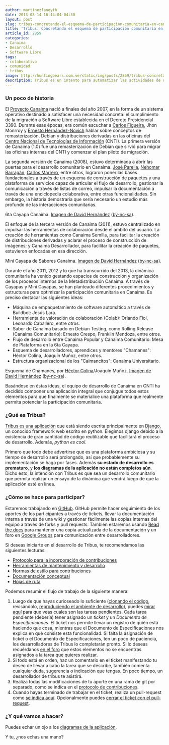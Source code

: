 ```yaml
---
author: martinezfaneyth
date: 2013-08-14 16:14:04-04:30
layout: post
slug: tribus-concretando-el-esquema-de-participacion-comunitaria-en-canaima
title: 'Tribus: Concretando el esquema de participación comunitaria en Canaima'
article_id: 2859
categories:
- Canaima
- Desarrollo
- Software Libre
tags:
- colaborativo
- comunidad
- tribus
image: http://huntingbears.com.ve/static/img/posts/2859/tribus-concretando-el-esquema-de-participacion-comunitaria-en-canaima__1.jpg
description: Tribus es un intento para automatizar las actividades de una Comunidad de Software Libre.
---
```


### Un poco de historia

El [Proyecto Canaima](http://canaima.softwarelibre.gob.ve) nació a finales del año 2007, en la forma de un sistema operativo destinado a satisfacer una necesidad concreta: el cumplimiento de la migración a Software Libre establecida en el Decreto Presidencial 3390. Durante esas épocas, era común escuchar a [Carlos Figueira](http://twitter.com/carlosfigueirar), Jhon Monrroy y [Ernesto Hernández-Novich](http://twitter.com/iamemhn) hablar sobre conceptos de remasterización, Debian y distribuciones derivadas en las oficinas del [Centro Nacional de Tecnologías de Información](http://cnti.gob.ve) (CNTI). La primera versión de Canaima (1.0) fue una remasterización de Debian que sirvió para migrar las oficinas internas del CNTI y comenzar el plan piloto de migración.

La segunda versión de Canaima (2008), estuvo determinada a abrir las puertas para el desarrollo comunitario en Canaima. [José Parella](http://twitter.com/bureado), [Nehomar Barragán](http://twitter.com/n3h0), [Carlos Marrero](http://twitter.com/cdmarrero), entre otros, lograron poner las bases fundacionales a través de un esquema de construcción de paquetes y una plataforma de servicios capaz de articular el flujo de desarrollo, gestionar la comunicación a través de listas de correo, impulsar la documentación a través de una enciclopedia colaborativa, entre otras funcionalidades. Sin embargo, la historia demostraría que sería necesario un estudio más profundo de las interacciones comunitarias.

<span class="figure figure-100" data-figure-src="http://huntingbears.com.ve/static/img/posts/2859/tribus-concretando-el-esquema-de-participacion-comunitaria-en-canaima__2.jpg" data-figure-href="http://huntingbears.com.ve/static/img/posts/2859/tribus-concretando-el-esquema-de-participacion-comunitaria-en-canaima__3.jpg"></span>
6ta Cayapa Canaima. [Imagen de David Hernández](http://www.flickr.com/photos/davidhdz/) ([by-nc-sa](http://creativecommons.org/licenses/by-nc-sa/2.0/)).

El enfoque de la tercera versión de Canaima (2011), estuvo centralizado en impulsar las herramientas de colaboración desde el ámbito del usuario. La creación de herramientas como Canaima Semilla, para facilitar la creación de distribuciones derivadas y aclarar el proceso de construcción de imágenes; y Canaima Desarrollador, para facilitar la creación de paquetes, estuvieron enfocadas en esa dirección.

<span class="figure figure-100" data-figure-src="http://huntingbears.com.ve/static/img/posts/2859/tribus-concretando-el-esquema-de-participacion-comunitaria-en-canaima__4.jpg" data-figure-href="http://huntingbears.com.ve/static/img/posts/2859/tribus-concretando-el-esquema-de-participacion-comunitaria-en-canaima__5.jpg"></span>
Mini Cayapa de Sabores Canaima. [Imagen de David Hernández](http://www.flickr.com/photos/davidhdz/) ([by-nc-sa](http://creativecommons.org/licenses/by-nc-sa/2.0/)).

Durante el año 2011, 2012 y lo que ha transcurrido del 2013, la dinámica comunitaria ha venido gestando espacios de construcción y organización de los procesos internos de la Metadistribución Canaima. A través de Cayapas y Mini Cayapas, se han planteado diferentes procedimientos y estructuras para optimizar la participación comunitaria en Canaima. Es preciso destacar las siguientes ideas:

* Máquina de empaquetamiento de software automático a través de Buildbot: Jesús Lara.
* Herramienta de valoración de colaboración (Colab): Orlando Fiol, Leonardo Caballero, entre otros.
* Sabor de Canaima basado en Debian Testing, como Rolling Release (Canaima Comunitario): Ernesto Crespo, Franklin Mendoza, entre otros.
* Flujo de desarrollo entre Canaima Popular y Canaima Comunitario: Mesa de Plataforma en la 6ta Cayapa.
* Esquema de desarrolladores, aprendices y mentores "Chamanes": Héctor Colina, Joaquín Muñoz, entre otros.
* Estructura organizacional de los "Caimancitos": Canaima Universitario.

<span class="figure figure-100" data-figure-src="http://huntingbears.com.ve/static/img/posts/2859/tribus-concretando-el-esquema-de-participacion-comunitaria-en-canaima__6.jpg" data-figure-href="http://huntingbears.com.ve/static/img/posts/2859/tribus-concretando-el-esquema-de-participacion-comunitaria-en-canaima__7.jpg"></span>
Esquema de Chamanes, por [Héctor Colina](http://twitter.com/e1th0r)/Joaquín Muñoz. [Imagen de David Hernández](http://www.flickr.com/photos/davidhdz/) ([by-nc-sa](http://creativecommons.org/licenses/by-nc-sa/2.0/)).

Basándose en éstas ideas, el equipo de desarrollo de Canaima en CNTI ha decidido componer una aplicación integral que conjugue todos estos elementos para que finalmente se materialice una plataforma que realmente permita potenciar la participación comunitaria.

### ¿Qué es Tribus?

[Tribus es una aplicación](http://canaimagnulinux.github.io/tribus/) que está siendo escrita principalmente en [Django](http://djangoproject.com), un conocido framework web escrito en python. Elegimos django debido a la existencia de gran cantidad de código reutilizable que facilitará el proceso de desarrollo. Además, _python es cool_.

Primero que todo debe advertirse que es una plataforma ambiciosa y su tiempo de desarrollo será prolongado, así que probablemente su implementación se haga por fases. Además **su estado de desarrollo es prematuro**, y **los diagramas de la aplicación no están completos aún**. Dicho esto, la intención con Tribus es que sea un desarrollo comunitario que permita realizar un ensayo de la dinámica que vendrá luego de que la aplicación esté en línea.

### ¿Cómo se hace para participar?

Estaremos trabajando en [GitHub](http://github.com/CanaimaGNULinux/tribus). GitHub permite hacer seguimiento de los aportes de los participantes a través de tickets, llevar la documentación interna a través de una wiki y gestionar fácilmente las copias internas del equipo a través de forks y pull requests. También estaremos usando [Read the docs](http://tribus.readthedocs.org/) para mantener una copia actualizada de la documentación y un foro en [Google Groups](http://groups.google.com/forum/#!forum/tribusdev) para comunicación entre desarrolladores.

Si deseas iniciarte en el desarrollo de Tribus, te recomendamos las siguientes lecturas:

  * [Protocolo para la incorporación de contribuciones](http://tribus.readthedocs.org/es/latest/development/contributing.html)
  * [Herramientas de mantenimiento y desarrollo](http://tribus.readthedocs.org/es/latest/development/maintaining.html)
  * [Normas de estilo para contribuciones](http://tribus.readthedocs.org/es/latest/development/style.html)
  * [Documentación conceptual](http://tribus.readthedocs.org/es/latest/development/concepts.html)
  * [Hojas de ruta](http://tribus.readthedocs.org/es/latest/development/roadmap.html)

Podemos resumir el flujo de trabajo de la siguiente manera:

1. Luego de que hayas curioseado lo suficiente ([clonando el código](http://tribus.readthedocs.org/es/latest/development/contributing.html), revisándolo, [reproduciendo el ambiente de desarrollo](http://tribus.readthedocs.org/es/latest/development/maintaining.html)), puedes [mirar aquí](http://tribus.readthedocs.org/es/latest/development/roadmap.html) para que veas cuales son las tareas pendientes. Cada tarea pendiente (debería) tener asignado un _ticket_ y un _Documento de Especificaciones_. El ticket nos permite llevar un registro de quién está haciendo que cosa, mientras que el Documento de Especificaciones nos explica en qué consiste esta funcionalidad. Si falta la asignación de ticket o el Documento de Especificaciones, ten un poco de paciencia, los desarrolladores de Tribus lo completarán pronto. Si lo deseas recuérdanos [en el foro](http://groups.google.com/forum/#!forum/tribusdev) que estos elementos no se encuentras asignados a la tarea que quieres realizar.
2. Si todo está en orden, haz un comentario en el ticket manifestando tu deseo de llevar a cabo la tarea que se describe, también comenta cualquier duda, sugerencia o indicación que tengas. En poco tiempo, un desarrollador de tribus te asistirá.
3. Realiza todas las modificaciones de tu aporte en una rama de git por separado, como se indica en el [protocolo de contribuciones](http://tribus.readthedocs.org/es/latest/development/contributing.html).
4. Cuando hayas terminado de trabajar en el ticket, realiza un pull-request como [se indica aquí](http://help.github.com/articles/using-pull-requests#initiating-the-pull-request). Opcionalmente puedes [cerrar el ticket con el pull-request](http://github.com/blog/1506-closing-issues-via-pull-requests).

### ¿Y qué vamos a hacer?

Puedes echar un ojo a los [diagramas de la aplicación](http://tribus.readthedocs.org/es/latest/development/concepts.html).

Y tu, ¿nos echas una mano?
